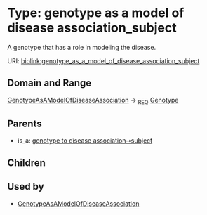 
# Type: genotype as a model of disease association_subject


A genotype that has a role in modeling the disease.

URI: [biolink:genotype_as_a_model_of_disease_association_subject](https://w3id.org/biolink/vocab/genotype_as_a_model_of_disease_association_subject)


## Domain and Range

[GenotypeAsAModelOfDiseaseAssociation](GenotypeAsAModelOfDiseaseAssociation.md) ->  <sub>REQ</sub> [Genotype](Genotype.md)

## Parents

 *  is_a: [genotype to disease association➞subject](genotype_to_disease_association_subject.md)

## Children


## Used by

 * [GenotypeAsAModelOfDiseaseAssociation](GenotypeAsAModelOfDiseaseAssociation.md)

